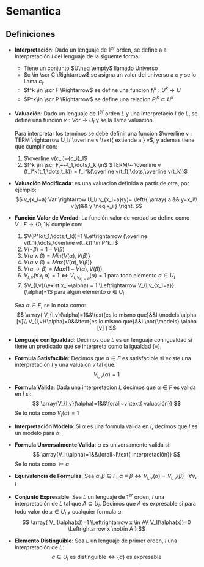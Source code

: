 # Semantica

## Definiciones

- **Interpretación**: Dado un lenguaje de $1^{er}$ orden, se define a al interpretación $I$ del lenguaje de la siguente forma:

  - Tiene un conjunto $U\neq \empty$ llamado <u>Universo</u>
  - $c \in \scr C \Rightarrow$ se asigna un valor del universo a $c$ y se lo llama $c_i$.
  - $f^k \in \scr F \Rightarrow$ se define una funcion $f_I^k:U^k\rightarrow U$
  - $P^k\in \scr P \Rightarrow$ se define una relacion $P^k_I \subset U^k$

- **Valuación**: Dado un lenguaje de $1^{er}$ orden $L$ y una interpretacio $I$ de $L$, se define una función $v:Var \rightarrow U_I$ y se la llama valuación. 

  Para interpretar los terminos se debe definir una funcion $\overline v : TERM \rightarrow U_I/ \overline v \text{ extiende a } v$, y ademas tiene que cumplir con:

  1. $\overline v(c_i)={c_i}_I$
  2. $f^k \in \scr F,~~t_1,\dots,t_k \in$ $TERM/~ \overline v (f_I^k(t_1,\dots,t_k)) = f_I^k(\overline v(t_1),\dots,\overline v(t_k))$

- **Valuación Modificada**: es una valuacion definida a partir de otra, por ejemplo:
  $$
  v_{x_i=a}:Var \rightarrow U_I/ v_{x_i=a}(y)=
  \left\{
  	\array{
  		a && y=x_i\\
  		v(y)&& y \neq x_i
  	}
  \right.
  $$

- **Función Valor de Verdad**: La función valor de verdad se define como $V:F \rightarrow \{0,1\}/$ cumple con:

  1. $V(P^k(t_1,\dots,t_k))=1 \Leftrightarrow (\overline v(t_1),\dots,\overline v(t_k)) \in P^k_I$
  2. $V(\lnot \beta) = 1 - V(\beta)$
  3. $V(\alpha \land \beta) = Min\{V(\alpha),V(\beta)\}$
  4. $V(\alpha \lor \beta) = Max\{V(\alpha),V(\beta)\}$
  5. $V(\alpha \rightarrow \beta) = Max\{1-V(\alpha),V(\beta)\}$
  6. $V_{I,v}(\forall x_i~\alpha) = 1 \Leftrightarrow V_{I,v_{x_i=a}}(\alpha)=1$ para todo elemento $a\in U_I$
  7. $V_{I,v}(\exist x_i~\alpha) = 1 \Leftrightarrow V_{I,v_{x_i=a}}(\alpha)=1$ para algun elemento $a\in U_I$

  Sea $\alpha \in F$, se lo nota como:
  $$
  \array{
  	V_{I,v}(\alpha)=1&&\text{es lo mismo que}&&I \models \alpha [v]\\
  	V_{I,v}(\alpha)=0&&\text{es lo mismo que}&&I \not{\models} \alpha [v]
  }
  $$
  

- **Lenguaje con Igualdad**: Decimos que $L$ es un lenguaje con igualdad si tiene un predicado que se interpreta como la igualdad ($=$).

- **Formula Satisfacible**: Decimos que $\alpha \in F$ es satisfacible si existe una interpretación $I$ y una valuaion $v$ tal que:
  $$
  V_{I,v}(\alpha)=1
  $$

- **Formula Valida**: Dada una interpretacion $I$, decimos que $\alpha \in F$ es valida en $I$ si:
  $$
  \array{V_{I,v}(\alpha)=1&&\forall~v \text{ valuación}}
  $$
  Se lo nota como $V_I(\alpha)=1$

- **Interpretación Modelo**: Si $\alpha$ es una formula valida en $I$, decimos que $I$ es un modelo para $\alpha$.

- **Formula Unversalmente Valida**: $\alpha$ es universamente valida si:
  $$
  \array{V_I(\alpha)=1&&\forall~I\text{ interpretación}}
  $$
  Se lo nota como $\models \alpha$

- **Equivalencia de Formulas**: Sea $\alpha,\beta \in F,$ $\alpha \equiv \beta \Leftrightarrow V_{I,v}(\alpha)=V_{I,v}(\beta) ~~~\forall v,I$

- **Conjunto Expresable**: Sea $L$ un lenguaje de $1^{er}$ orden, $I$ una interpretación de $L$ tal que $A\subseteq U_I$. Decimos que $A$ es expresable si para todo valor de $x \in U_I$ y cualquier formula $\alpha$:
  $$
  \array{
  V_I(\alpha(x))=1 \Leftrightarrow x \in A\\
  V_I(\alpha(x))=0 \Leftrightarrow x \not\in A
  }
  $$

- **Elemento Distinguible**: Sea $L$ un lenguaje de primer orden, $I$ una interpretación de $L$:
  $$
  a \in U_I \text{ es distinguible} \Leftrightarrow \{a\} \text{ es expresable}
  $$
  